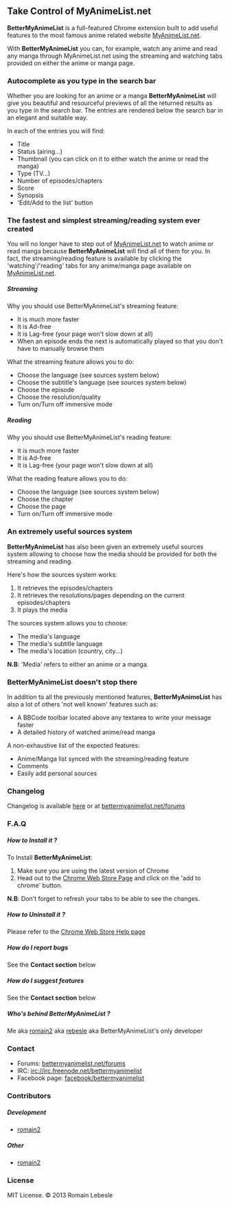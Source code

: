 ## Take Control of MyAnimeList.net


**BetterMyAnimeList** is a full-featured Chrome extension built to add useful features to the most famous anime related website [MyAnimeList.net](). 

With **BetterMyAnimeList** you can, for example, watch any anime and read any manga through MyAnimeList.net using the streaming and watching tabs provided on either the anime or manga page.

### Autocomplete as you type in the search bar

Whether you are looking for an anime or a manga **BetterMyAnimeList** will give you beautiful and resourceful previews of all the returned results as you type in the search bar. The entries are rendered below the search bar in an elegant and suitable way.

In each of the entries you will find:

*  Title
*  Status (airing...)
*  Thumbnail (you can click on it to either watch the anime or read the manga)
*  Type (TV...)
*  Number of episodes/chapters
*  Score
*  Synopsis
*  'Edit/Add to the list' button 

### The fastest and simplest streaming/reading system ever created

You will no longer have to step out of [MyAnimeList.net]() to watch anime or read manga because **BetterMyAnimeList** will find all of them for you. In fact, the streaming/reading feature is available by clicking the 'watching'/'reading' tabs for any anime/manga page available on [MyAnimeList.net](). 

##### Streaming

Why you should use BetterMyAnimeList's streaming feature:

* It is much more faster
* It is Ad-free
* It is Lag-free (your page won't slow down at all)
* When an episode ends the next is automatically played so that you don't have to manually browse them

What the streaming feature allows you to do:

* Choose the language (see sources system below)
* Choose the subtitle's language (see sources system below)
* Choose the episode
* Choose the resolution/quality
* Turn on/Turn off immersive mode

##### Reading

Why you should use BetterMyAnimeList's reading feature:

* It is much more faster
* It is Ad-free
* It is Lag-free (your page won't slow down at all)

What the reading feature allows you to do:

* Choose the language (see sources system below)
* Choose the chapter
* Choose the page
* Turn on/Turn off immersive mode

### An extremely useful sources system

**BetterMyAnimeList** has also been given an extremely useful sources system allowing to choose how the media should be provided for both the streaming and reading. 

Here's how the sources system works:

1. It retrieves the episodes/chapters
2. It retrieves the resolutions/pages depending on the current episodes/chapters
3. It plays the media

The sources system allows you to choose:

- The media's language
- The media's subtitle language
- The media's location (country, city...)

**N.B**: 'Media' refers to either an anime or a manga.

### BetterMyAnimeList doesn't stop there 

In addition to all the previously mentioned features, **BetterMyAnimeList** has also a lot of others 'not well known' features such as:

- A BBCode toolbar located above any textarea to write your message faster
- A detailed history of watched anime/read manga 


A non-exhaustive list of the expected features:

* Anime/Manga list synced with the streaming/reading feature
* Comments
* Easily add personal sources

### Changelog

Changelog is available [here](https://github.com/rebesle/bettermyanimelist/blob/master/CHANGELOG) or at [bettermyanimelist.net/forums](bettermyanimelist.net/forums) 


### F.A.Q  

##### How to Install it ?

To Install **BetterMyAnimeList**: 

1. Make sure you are using the latest version of Chrome 
2. Head out to the [Chrome Web Store Page](https://goo.gl/0CTlnl) and click on the 'add to chrome' button. 

**N.B**: Don't forget to refresh your tabs to be able to see the changes.

##### How to Uninstall it ?

Please refer to the [Chrome Web Store Help page](https://support.google.com/chrome_webstore/answer/2664769?hl=en)

##### How do I report bugs

See the **Contact section** below


##### How do I suggest features

See the **Contact section** below

##### Who's behind BetterMyAnimeList ?

Me aka [romain2](http://myanimelist.net/profile/Romain2) aka [rebesle](http://github.com/rebesle) aka BetterMyAnimeList's only developer


### Contact

* Forums: [bettermyanimelist.net/forums](http://goo.gl/F7s9pD)
* IRC: [irc://irc.freenode.net/bettermyanimelist](https://kiwiirc.com/client/irc%3A%2F%2Firc.freenode.net%2Fbettermyanimelist) 
* Facebook page: [facebook/bettermyanimelist](http://goo.gl/2yez4m) 


### Contributors

##### Development

* [romain2](http://myanimelist.net/profile/Romain2) 


##### Other

* [romain2](http://myanimelist.net/profile/Romain2) 


### License

MIT License. © 2013 Romain Lebesle